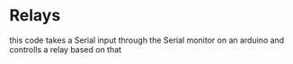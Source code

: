 # Relays

this code takes a Serial input through the Serial monitor on an arduino and controlls a relay based on that
